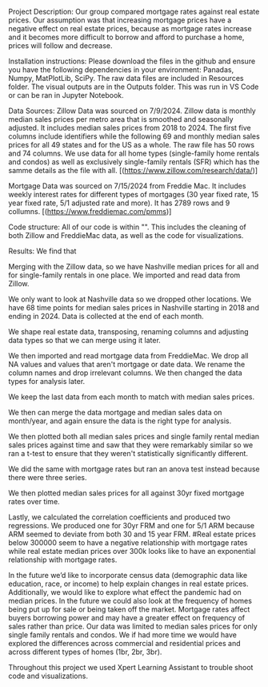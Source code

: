 Project Description: 
  Our group compared mortgage rates against real estate prices. Our assumption was that increasing mortgage prices have a negative effect on real estate prices, because as mortgage rates increase and it becomes more difficult to borrow and afford to purchase a home, prices will follow and decrease. 

Installation instructions: 
  Please download the files in the github and ensure you have the following dependencies in your environment: Panadas, Numpy, MatPlotLib, SciPy. The raw data files are included in Resources folder. The visual outputs are in the Outputs folder. This was run in VS Code or can be ran in Jupyter Notebook. 

Data Sources: 
  Zillow Data was sourced on 7/9/2024. Zillow data is monthly median sales prices per metro area that is smoothed and seasonally adjusted. It includes median sales prices from 2018 to 2024. The first five columns include identifiers while the following 69 and monthly median sales prices for all 49 states and for the US as a whole. The raw file has 50 rows and 74 columns. We use data for all home types (single-family home rentals and condos) as well as exclusively single-family rentals (SFR) which has the samme details as the file with all. 
[(https://www.zillow.com/research/data/)]

  Mortgage Data was sourced on 7/15/2024 from Freddie Mac. It includes weekly interest rates for different types of mortgages (30 year fixed rate, 15 year fixed rate, 5/1 adjusted rate and more). It has 2789 rows and 9 collumns. 
[(https://www.freddiemac.com/pmms)]

Code structure: 
All of our code is within "". This includes the cleaning of both Zillow and FreddieMac data, as well as the code for visualizations. 

Results: 
  We find that 

 Merging with the Zillow data, so we have Nashville median prices for all and for single-family rentals in one place. 
We imported and read data from Zillow.


We only want to look at Nashville data so we dropped other locations. We have 68 time points for median sales prices in Nashville starting in 2018 and ending in 2024. Data is collected at the end of each month.


We shape real estate data, transposing, renaming columns and adjusting data types so that we can merge using it later.

We then imported and read mortgage data from FreddieMac. We drop all NA values and values that aren't mortgage or date data. We rename the column names and drop irrelevant columns. We then changed the data types for analysis later.

We keep the last data from each month to match with median sales prices.

We then can merge the data mortgage and median sales data on month/year, and again ensure the data is the right type for analysis.

We then plotted both all median sales prices and single family rental median sales prices against time and saw that they were remarkably similar so we ran a t-test to ensure that they weren't statistically significantly different.

We did the same with mortgage rates but ran an anova test instead because there were three series.

We then plotted median sales prices for all against 30yr fixed mortgage rates over time.

Lastly, we calculated the correlation coefficients and produced two regressions. We produced one for 30yr FRM and one for 5/1 ARM because ARM seemed to deviate from both 30 and 15 year FRM. #Real estate prices below 300000 seem to have a negative relationship with mortgage rates while real estate median prices over 300k looks like to have an exponential relationship with mortgage rates.

In the future we’d like to incorporate census data (demographic data like education, race, or income) to help explain changes in real estate prices. Additionally, we would like to explore what effect the pandemic had on median prices. In the future we could also look at the frequency of homes being put up for sale or being taken off the market. Mortgage rates affect buyers borrowing power and may have a greater effect on frequency of sales rather than price. 
Our data was limited to median sales prices for only single family rentals and condos. We if had more time we would have explored the differences across commercial and residential prices and across different types of homes (1br, 2br, 3br). 

Throughout this project we used Xpert Learning Assistant to trouble shoot code and visualizations. 
